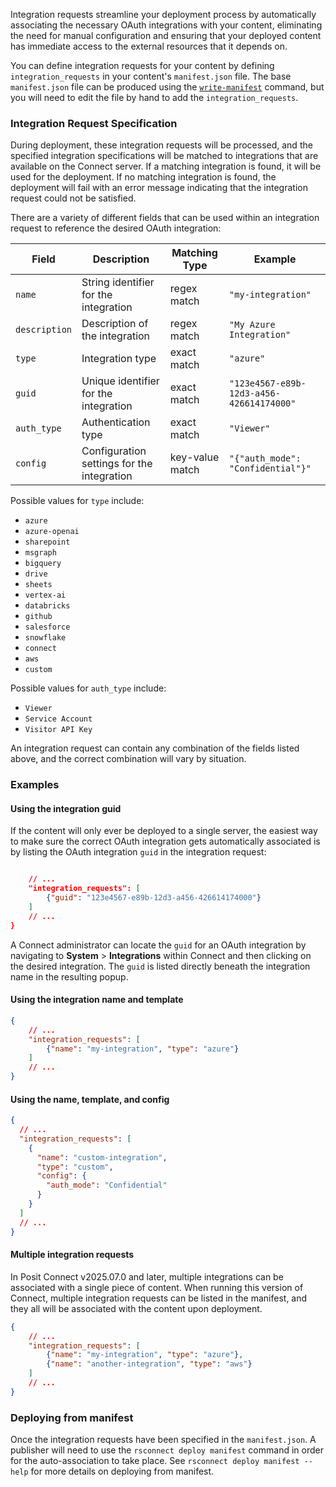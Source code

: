 Integration requests streamline your deployment process by automatically associating the necessary OAuth integrations with your content, eliminating the need for manual configuration and ensuring that your deployed content has immediate access to the external resources that it depends on.

You can define integration requests for your content by defining `integration_requests` in your content's `manifest.json` file. The base `manifest.json` file can be produced using the [`write-manifest`](../commands/write-manifest.md) command, but you will need to edit the file by hand to add the `integration_requests`.

### Integration Request Specification

During deployment, these integration requests will be processed, and the specified integration specifications will be matched to integrations that are available on the Connect server. If a matching integration is found, it will be used for the deployment. If no matching integration is found, the deployment will fail with an error message indicating that the integration request could not be satisfied.

There are a variety of different fields that can be used within an integration request to reference the desired OAuth integration:

| Field | Description | Matching Type | Example |
|-------|-------------|---------------|---------|
| `name` | String identifier for the integration | regex match | `"my-integration"` |
| `description` | Description of the integration | regex match | `"My Azure Integration"` |
| `type` | Integration type | exact match | `"azure"` |
| `guid` | Unique identifier for the integration | exact match | `"123e4567-e89b-12d3-a456-426614174000"` |
| `auth_type` | Authentication type | exact match | `"Viewer"` |
| `config` | Configuration settings for the integration | key-value match | `"{"auth_mode": "Confidential"}"` |

Possible values for `type` include:

- `azure`
- `azure-openai`
- `sharepoint`
- `msgraph`
- `bigquery`
- `drive`
- `sheets`
- `vertex-ai`
- `databricks`
- `github`
- `salesforce`
- `snowflake`
- `connect`
- `aws`
- `custom`

Possible values for `auth_type` include:

- `Viewer`
- `Service Account`
- `Visitor API Key`

An integration request can contain any combination of the fields listed above, and the correct combination will vary by situation.

### Examples

#### Using the integration guid

If the content will only ever be deployed to a single server, the easiest way to make sure the correct OAuth integration gets automatically associated is by listing the OAuth integration `guid` in the integration request:

```json

    // ...
    "integration_requests": [
        {"guid": "123e4567-e89b-12d3-a456-426614174000"}
    ]
    // ...
}
```

A Connect administrator can locate the `guid` for an OAuth integration by navigating to **System** &gt; **Integrations** within Connect and then clicking on the desired integration. The `guid` is listed directly beneath the integration name in the resulting popup.

#### Using the integration name and template

```json
{
    // ...
    "integration_requests": [
        {"name": "my-integration", "type": "azure"}
    ]
    // ...
}
```

#### Using the name, template, and config

```json
{
  // ...
  "integration_requests": [
    {
      "name": "custom-integration",
      "type": "custom",
      "config": {
        "auth_mode": "Confidential"
      }
    }
  ]
  // ...
}
```


#### Multiple integration requests

In Posit Connect v2025.07.0 and later, multiple integrations can be associated with a single piece of content. When running this version of Connect, multiple integration requests can be listed in the manifest, and they all will be associated with the content upon deployment.

```json
{
    // ...
    "integration_requests": [
        {"name": "my-integration", "type": "azure"},
        {"name": "another-integration", "type": "aws"}
    ]
    // ...
}
```

### Deploying from manifest

Once the integration requests have been specified in the `manifest.json`. A publisher will need to use the `rsconnect deploy manifest` command in order for the auto-association to take place. See `rsconnect deploy manifest --help` for more details on deploying from manifest.
